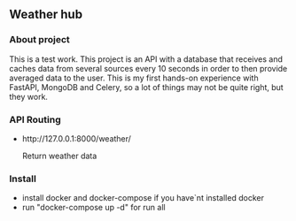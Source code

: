 <html lang="EN">
<body>
<h2>Weather hub</h2>
<p>
<h3>About project</h3>
<a>This is a test work. This project is an API with a database that receives and 
caches data from several sources every 10 seconds in order to then provide averaged data to the user.
This is my first hands-on experience with FastAPI, MongoDB and Celery, 
so a lot of things may not be quite right, but they work.
</a>
<p>
<h3>API Routing</h3>
<a>
<ul>
<li>http://127.0.0.1:8000/weather/
<p>Return weather data
</li>
</ul>
</a>
<p>
<h3>Install</h3>
<a>
<ul>
<li>install docker and docker-compose if you have`nt installed docker</li>
<li>run "docker-compose up -d" for run all</li>
</ul>
</a>
</body>
</html>